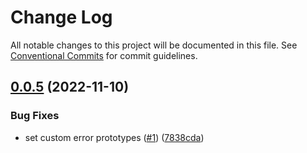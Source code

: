 # Change Log

All notable changes to this project will be documented in this file.
See [Conventional Commits](https://conventionalcommits.org) for commit guidelines.

## [0.0.5](https://github.com/byu-oit/byu-oit-sdk-js/compare/v0.0.4...v0.0.5) (2022-11-10)


### Bug Fixes

* set custom error prototypes ([#1](https://github.com/byu-oit/byu-oit-sdk-js/issues/1)) ([7838cda](https://github.com/byu-oit/byu-oit-sdk-js/commit/7838cdae057742ad204443c00c69d0c99ff34823))
